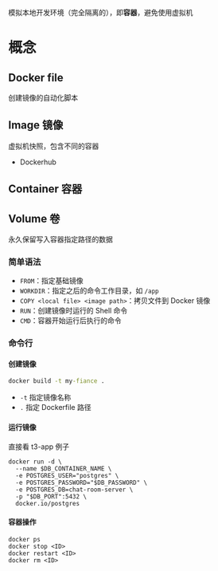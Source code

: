 模拟本地开发环境（完全隔离的），即**容器**，避免使用虚拟机
# 概念
## Docker file
创建镜像的自动化脚本
## Image 镜像
虚拟机快照，包含不同的容器
- Dockerhub
## Container 容器
## Volume 卷
永久保留写入容器指定路径的数据
### 简单语法
- `FROM`：指定基础镜像
- `WORKDIR`：指定之后的命令工作目录，如 `/app`
- `COPY <local file> <image path>`：拷贝文件到 Docker 镜像
- `RUN`：创建镜像时运行的 Shell 命令
- `CMD`：容器开始运行后执行的命令
### 命令行
#### 创建镜像
```cmd
docker build -t my-fiance .
```
- `-t` 指定镜像名称
- `.` 指定 Dockerfile 路径
#### 运行镜像
直接看 t3-app 例子
```shell
docker run -d \
  --name $DB_CONTAINER_NAME \
  -e POSTGRES_USER="postgres" \
  -e POSTGRES_PASSWORD="$DB_PASSWORD" \
  -e POSTGRES_DB=chat-room-server \
  -p "$DB_PORT":5432 \
  docker.io/postgres
```
#### 容器操作
```shell
docker ps
docker stop <ID>
docker restart <ID>
docker rm <ID>
```
